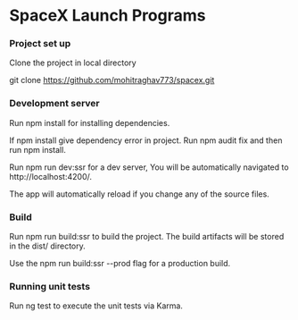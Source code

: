 # SpaceX Launch Programs

### Project set up

Clone the project in local directory

git clone https://github.com/mohitraghav773/spacex.git

### Development server

Run npm install for installing dependencies.

If npm install give dependency error in project. Run npm audit fix and then run npm install.

Run npm run dev:ssr for a dev server, You will be automatically navigated to http://localhost:4200/.

The app will automatically reload if you change any of the source files.

### Build

Run npm run build:ssr to build the project. The build artifacts will be stored in the dist/ directory.

Use the npm run build:ssr --prod flag for a production build.

### Running unit tests

Run ng test to execute the unit tests via Karma.
